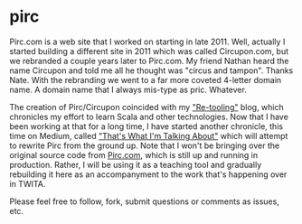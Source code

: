 # pirc

Pirc.com is a web site that I worked on starting in late 2011.  Well, actually I started building a different site in 2011 which was called Circupon.com, but we rebranded a couple years later to Pirc.com.  My friend Nathan heard the name Circupon and told me all he thought was "circus and tampon".  Thanks Nate.  With the rebranding we went to a far more coveted 4-letter domain name.  A domain name that I always mis-type as pric.  Whatever.

The creation of Pirc/Circupon coincided with my ["Re-tooling"](http://bplawler.tumblr.com) blog, which chronicles my effort to learn Scala and other technologies.  Now that I have been working at that for a long time, I have started another chronicle, this time on Medium, called ["That's What I'm Talking About"](https://medium.com/thats-what-i-m-talking-about) which will attempt to rewrite Pirc from the ground up.  Note that I won't be bringing over the original source code from [Pirc.com](http://pirc.com), which is still up and running in production.  Rather, I will be using it as a teaching tool and gradually rebuilding it here as an accompanyment to the work that's happening over in TWITA.

Please feel free to follow, fork, submit questions or comments as issues, etc.
